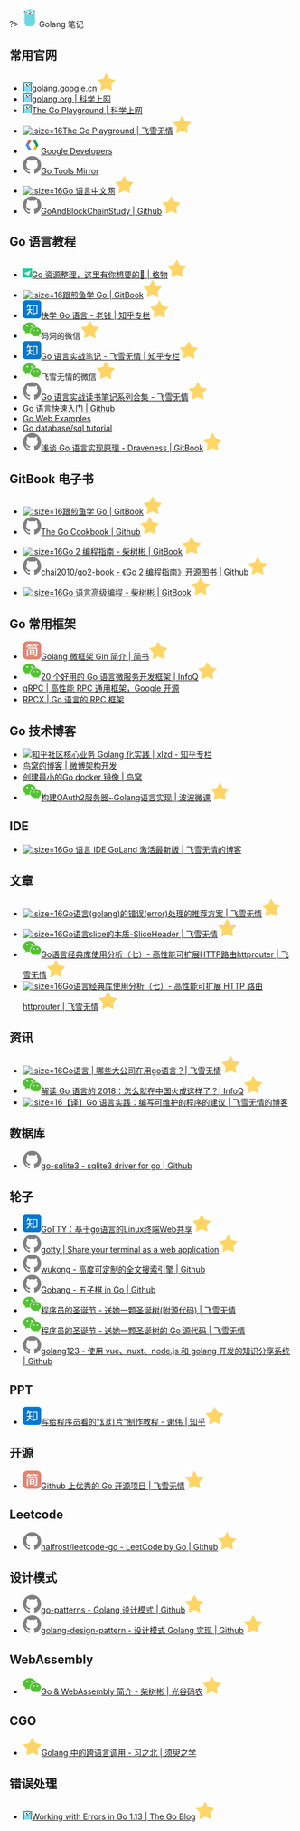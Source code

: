 ?> ![](logo/golang.svg ':no-zoom')Golang 笔记

## 常用官网

- [![](logo/goplay.png ':size=16')golang.google.cn![](logo/star.svg)](https://golang.google.cn/)
- [![](logo/goplay.png ':size=16')golang.org | 科学上网](https://golang.org/)
- [![](logo/goplay.png ':size=16')The Go Playground | 科学上网](https://play.golang.org/)
- [![](logo/flysnow.ico ':size=16')The Go Playground | 飞雪无情![](logo/star.svg)](http://play.flysnow.org)
- [![](logo/googledevelopers.png ':size=16')Google Developers](https://developers.google.cn)
- [![](logo/github.svg)Go Tools Mirror](https://github.com/golang/tools)
- [![](logo/gocn.ico ':size=16')Go 语言中文网![](logo/star.svg)](https://studygolang.com)
- [![](logo/github.svg)GoAndBlockChainStudy | Github![](logo/star.svg)](https://github.com/wumansgy/GoAndBlockChainStudy)

## Go 语言教程

- [![](logo/gewu.png ':size=16')Go 资源整理，这里有你想要的💊 | 格物![](logo/star.svg)](https://shockerli.net/post/go-awesome/)
- [![](logo/gitbook.ico ':size=16')跟煎鱼学 Go | GitBook![](logo/star.svg)](https://book.eddycjy.com/golang/)
- [![](logo/zhihu.svg)快学 Go 语言 - 老钱 | 知乎专栏![](logo/star.svg)](https://zhuanlan.zhihu.com/quickgo)
- ![](logo/wechat.svg)码洞的微信![](logo/star.svg)
- [![](logo/zhihu.svg)Go 语言实战笔记 - 飞雪无情 | 知乎专栏![](logo/star.svg)](https://zhuanlan.zhihu.com/go-in-action)
- ![](logo/wechat.svg)飞雪无情的微信![](logo/star.svg)
- [![](logo/github.svg)Go 语言实战读书笔记系列合集 - 飞雪无情![](logo/star.svg)](https://github.com/rujews/go-in-action-notes)
- [Go 语言快速入门 | Github](https://github.com/jaywcjlove/golang-tutorial)
- [Go Web Examples](https://gowebexamples.com/)
- [Go database/sql tutorial](http://go-database-sql.org/)
- [![](logo/github.svg)浅谈 Go 语言实现原理 - Draveness | GitBook![](logo/star.svg)](https://draveness.me/golang/)

## GitBook 电子书

- [![](logo/gitbook.ico ':size=16')跟煎鱼学 Go | GitBook![](logo/star.svg)](https://book.eddycjy.com/golang/)
- [![](logo/github.svg)The Go Cookbook | Github![](logo/star.svg)](https://golangcookbook.com)
- [![](logo/gitbook.ico ':size=16')Go 2 编程指南 - 柴树彬 | GitBook![](logo/star.svg)](https://chai2010.cn/go2-book/)
- [![](logo/github.svg)chai2010/go2-book - 《Go 2 编程指南》开源图书 | Github![](logo/star.svg)](https://github.com/chai2010/go2-book)
- [![](logo/gitbook.ico ':size=16')Go 语言高级编程 - 柴树彬 | GitBook![](logo/star.svg)](https://chai2010.gitbooks.io/advanced-go-programming-book/content/)

## Go 常用框架

- [![](logo/jianshu.svg)Golang 微框架 Gin 简介 | 简书![](logo/star.svg)](https://www.jianshu.com/p/a31e4ee25305)
- [![](logo/wechat.svg)20 个好用的 Go 语言微服务开发框架 | InfoQ![](logo/star.svg)](https://mp.weixin.qq.com/s/lb66M8coA_57E4YN3uYJwA)
- [gRPC | 高性能 RPC 通用框架，Google 开源](https://grpc.io)
- [RPCX | Go 语言的 RPC 框架](http://rpcx.site/)

## Go 技术博客

- [![](https://notes.abelsu7.top/_media/star.svg)知乎社区核心业务 Golang 化实践 | xlzd - 知乎专栏](https://zhuanlan.zhihu.com/p/48039838)
- [鸟窝的博客 | 微博架构开发](https://colobu.com/)
- [创建最小的Go docker 镜像 | 鸟窝](https://colobu.com/2018/08/13/create-minimal-docker-image-for-go-applications/)
- [![](logo/wechat.svg)构建OAuth2服务器~Golang语言实现 | 波波微课![](logo/star.svg)](https://mp.weixin.qq.com/s/JsU7dk30OLSkzsnlmXtWIg)

## IDE

- [![](logo/flysnow.ico ':size=16')Go 语言 IDE GoLand 激活最新版 | 飞雪无情的博客](https://www.flysnow.org/2018/10/01/golang-ide-goland-activate.html)

## 文章

- [![](logo/flysnow.ico ':size=16')Go语言(golang)的错误(error)处理的推荐方案 | 飞雪无情![](logo/star.svg)](https://www.flysnow.org/2019/01/01/golang-error-handle-suggestion.html)
- [![](logo/flysnow.ico ':size=16')Go语言slice的本质-SliceHeader | 飞雪无情![](logo/star.svg)](https://www.flysnow.org/2018/12/21/golang-sliceheader.html)
- [![](logo/wechat.svg)Go语言经典库使用分析（七）- 高性能可扩展HTTP路由httprouter | 飞雪无情![](logo/star.svg)](https://mp.weixin.qq.com/s/Q2-60p_KU0AgbvtPu7CMRw)
- [![](logo/flysnow.ico ':size=16')Go语言经典库使用分析（七）- 高性能可扩展 HTTP 路由 httprouter | 飞雪无情![](logo/star.svg)](https://www.flysnow.org/2019/01/07/golang-classic-libs-httprouter.html)

## 资讯

- [![](logo/flysnow.ico ':size=16')Go语言 | 哪些大公司在用go语言？| 飞雪无情![](logo/star.svg)](https://www.flysnow.org/2017/09/13/go-for-company.html)
- [![](logo/wechat.svg)解读 Go 语言的 2018：怎么就在中国火成这样了？| InfoQ![](logo/star.svg)](https://mp.weixin.qq.com/s/cIU9_BFf1J6dbHzQSDS66Q)
- [![](logo/flysnow.ico ':size=16')【译】Go 语言实践：编写可维护的程序的建议 | 飞雪无情的博客](https://www.flysnow.org/2018/12/04/golang-the-go-best-presentations.html)

## 数据库

- [![](logo/github.svg)go-sqlite3 - sqlite3 driver for go | Github](https://github.com/mattn/go-sqlite3)

## 轮子

- [![](logo/zhihu.svg)GoTTY：基于go语言的Linux终端Web共享![](logo/star.svg)](https://zhuanlan.zhihu.com/p/33422384)
- [![](logo/github.svg)gotty | Share your terminal as a web application![](logo/star.svg)](https://github.com/yudai/gotty)
- [![](logo/github.svg)wukong - 高度可定制的全文搜索引擎 | Github](https://github.com/huichen/wukong)
- [![](logo/github.svg)Gobang - 五子棋 in Go | Github](https://github.com/hcrgm/Gobang-Go)
- [![](logo/wechat.svg)程序员的圣诞节 - 送她一颗圣诞树(附源代码) | 飞雪无情](https://mp.weixin.qq.com/s/RzAIl_yiVuc5T6suvk9KGg)
- [![](logo/wechat.svg)程序员的圣诞节 - 送她一颗圣诞树的 Go 源代码 | 飞雪无情](https://mp.weixin.qq.com/s/q0toHYTRDEd_YdC8XeMI4A)
- [![](logo/github.svg)golang123 - 使用 vue、nuxt、node.js 和 golang 开发的知识分享系统 | Github](https://github.com/shen100/golang123)

## PPT 

- [![](logo/zhihu.svg)写给程序员看的“幻灯片”制作教程 - 谢伟 | 知乎![](logo/star.svg)](https://zhuanlan.zhihu.com/p/51396376)

## 开源

- [![](logo/jianshu.svg)Github 上优秀的 Go 开源项目 | 飞雪无情![](logo/star.svg)](https://www.jianshu.com/p/f814504c8f05)

## Leetcode

- [![](logo/github.svg)halfrost/leetcode-go - LeetCode by Go | Github![](logo/star.svg)](https://github.com/halfrost/LeetCode-Go)

## 设计模式

- [![](logo/github.svg)go-patterns - Golang 设计模式 | Github![](logo/star.svg)](https://github.com/sevenelevenlee/go-patterns)
- [![](logo/github.svg)golang-design-pattern - 设计模式 Golang 实现 | Github![](logo/star.svg)](https://github.com/senghoo/golang-design-pattern)

## WebAssembly

- [![](logo/wechat.svg)Go & WebAssembly 简介 - 柴树彬 | 光谷码农![](logo/star.svg)](https://mp.weixin.qq.com/s/Gcq06kKzalJvi03eOoGaTQ)

## CGO

- [![](logo/star.svg)Golang 中的跨语言调用 - 习之北 | 须臾之学](https://blog.xizhibei.me/2019/01/27/golang-cgo/)

## 错误处理

- [![](logo/goplay.png ':size=16')Working with Errors in Go 1.13 | The Go Blog![](logo/star.svg)](https://blog.golang.org/go1.13-errors)